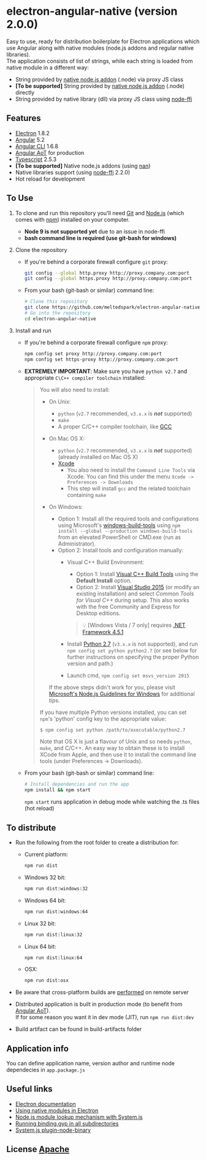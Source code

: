 # electron-angular-native (version 2.0.0)

Easy to use, ready for distribution boilerplate for Electron applications which use Angular along with native modules (node.js addons and regular native libraries).  
The application consists of list of strings, while each string is loaded from native module in a different way:
 - String provided by [native node.js addon](https://nodejs.org/api/addons.html) (.node) via proxy JS class
 - **[To be supported]** String provided by [native node.js addon](https://nodejs.org/api/addons.html) (.node) directly
 - String provided by native library (dll) via proxy JS class using [node-ffi](https://github.com/node-ffi/node-ffi)  

## Features

 - [Electron](http://electron.atom.io/) 1.8.2
 - [Angular](https://angular.io/) 5.2
 - [Angular CLI](https://cli.angular.io/) 1.6.8
 - [Angular AoT](https://angular.io/guide/aot-compiler) for production
 - [Typescript](https://www.typescriptlang.org/) 2.5.3
 - **[To be supported]** Native node.js addons (using [nan](https://github.com/nodejs/nan))
 - Native libraries support (using [node-ffi](https://github.com/node-ffi/node-ffi) 2.2.0)
 - Hot reload for development

## To Use

1. To clone and run this repository you'll need [Git](https://git-scm.com) and [Node.js](https://nodejs.org/en/download/) (which comes with [npm](http://npmjs.com)) installed on your computer.   
   * **Node 9 is not supported yet** due to an issue in node-ffi  
   * **bash command line is required (use git-bash for windows)**
2. Clone the repository
	* If you're behind a corporate firewall configure `git` proxy:  
	
		```bash
		git config --global http.proxy http://proxy.company.com:port  
		git config --global https.proxy http://proxy.company.com:port  
		```
	* From your bash (git-bash or similar) command line:

		```bash
		# Clone this repository
		git clone https://github.com/meltedspark/electron-angular-native
		# Go into the repository
		cd electron-angular-native
		```  
		
3. Install and run  

	* If you're behind a corporate firewall configure `npm` proxy:  
		
		```bash
		npm config set proxy http://proxy.company.com:port  
		npm config set https-proxy http://proxy.company.com:port
		```
	* **EXTREMELY IMPORTANT**: Make sure you have `python v2.7` and appropriate `C\C++ compiler toolchain` installed:
	
		> You will also need to install:
		> 
		>   * On Unix:
		>     * `python` (`v2.7` recommended, `v3.x.x` is __*not*__ supported)
		>     * `make`
		>     * A proper C/C++ compiler toolchain, like [GCC](https://gcc.gnu.org)
		>   * On Mac OS X:
		>     * `python` (`v2.7` recommended, `v3.x.x` is __*not*__ supported) (already installed on Mac OS X)
		>     * [Xcode](https://developer.apple.com/xcode/download/)
		>       * You also need to install the `Command Line Tools` via Xcode. You can find this under the menu `Xcode -> Preferences -> Downloads`
		>       * This step will install `gcc` and the related toolchain containing `make`
		>   * On Windows:
		>     * Option 1: Install all the required tools and configurations using Microsoft's [windows-build-tools](https://github.com/felixrieseberg/windows-build-tools) using `npm install --global --production windows-build-tools` from an elevated PowerShell or CMD.exe (run as Administrator).
		>     * Option 2: Install tools and configuration manually:
		>       * Visual C++ Build Environment:
		>         * Option 1: Install [Visual C++ Build Tools](http://landinghub.visualstudio.com/visual-cpp-build-tools) using the **Default Install** option.
		>         * Option 2: Install [Visual Studio 2015](https://www.visualstudio.com/products/visual-studio-community-vs) (or modify an existing installation) and select *Common Tools for Visual C++* during setup. This also works with the free Community and Express for Desktop editions.
		> 
		>         > :bulb: [Windows Vista / 7 only] requires [.NET Framework 4.5.1](http://www.microsoft.com/en-us/download/details.aspx?id=40773)
		>       * Install [Python 2.7](https://www.python.org/downloads/) (`v3.x.x` is not supported), and run `npm config set python python2.7` (or see below for further instructions on specifying the proper Python version and path.)
		>       * Launch cmd, `npm config set msvs_version 2015`
		>		
		>     If the above steps didn't work for you, please visit [Microsoft's Node.js Guidelines for Windows](https://github.com/Microsoft/nodejs-guidelines/blob/master/windows-environment.md#compiling-native-addon-modules) for additional tips.
		> 
		> If you have multiple Python versions installed, you can set `npm`'s 'python' config key to the appropriate
		> value:
		> 
		> ``` bash
		> $ npm config set python /path/to/executable/python2.7
		> ```
		> 
		> Note that OS X is just a flavour of Unix and so needs `python`, `make`, and C/C++.
		> An easy way to obtain these is to install XCode from Apple,
		> and then use it to install the command line tools (under Preferences -> Downloads).
		> 
		
	* From your bash (git-bash or similar) command line:  
		
		```bash
		# Install dependencies and run the app
		npm install && npm start
		```  
		
		`npm start` runs application in debug mode while watching the .ts files (hot reload)
		
## To distribute

 - Run the following from the root folder to create a distribution for:  
  
   - Current platform:
    
     ```bash
     npm run dist
	- Windows 32 bit:  
 
		```bash
		npm run dist:windows:32
	- Windows 64 bit:   
 
		```bash
		npm run dist:windows:64
	 - Linux 32 bit:
	
		```bash
		npm run dist:linux:32
	- Linux 64 bit:
	
		```bash
		npm run dist:linux:64
	- OSX:
	
		```bash
		npm run dist:osx
 - Be aware that cross-platform builds are [performed](https://www.electron.build/multi-platform-build) on remote server
 - Distributed application is built in production mode (to benefit from [Angular AoT](https://angular.io/guide/aot-compiler)).  
   If for some reason you want it in dev mode (JIT), run `npm run dist:dev` 
 - Build artifact can be found in build-artifacts folder
 
## Application info
You can define application name, version author and runtime node dependecies in `app.package.js`
	
## Useful links
 - [Electron documentation](http://electron.atom.io/docs/latest)
 - [Using native modules in Electron](https://github.com/electron/electron/blob/master/docs/tutorial/using-native-node-modules.md)
 - [Node.js module lookup mechanism with System.js](http://stackoverflow.com/questions/38747445/node-js-module-lookup-in-electronangular-2-typescript-application)
 - [Running binding.gyp in all subdirectories](http://stackoverflow.com/questions/38693619/node-gyp-run-binding-gyp-in-all-subdirectories)
 - [System.js plugin-node-binary](https://github.com/systemjs/plugin-node-binary)

## License [Apache](LICENSE.md)
